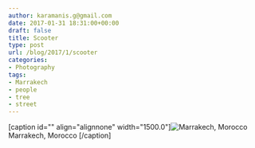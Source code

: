 ```yaml
---
author: karamanis.g@gmail.com
date: 2017-01-31 18:31:00+00:00
draft: false
title: Scooter
type: post
url: /blog/2017/1/scooter
categories:
- Photography
tags:
- Marrakech
- people
- tree
- street
---
```


[caption id="" align="alignnone" width="1500.0"]![ Marrakech, Morocco  ](https://images.squarespace-cdn.com/content/v1/4f3f61bae4b063b909445965/1485792644070-BYA3CJ4KB0MSJ02HQYHY/ke17ZwdGBToddI8pDm48kJUlZr2Ql5GtSKWrQpjur5t7gQa3H78H3Y0txjaiv_0fDoOvxcdMmMKkDsyUqMSsMWxHk725yiiHCCLfrh8O1z5QPOohDIaIeljMHgDF5CVlOqpeNLcJ80NK65_fV7S1UfNdxJhjhuaNor070w_QAc94zjGLGXCa1tSmDVMXf8RUVhMJRmnnhuU1v2M8fLFyJw/image-asset.jpeg?format=original)
 Marrakech, Morocco [/caption]
